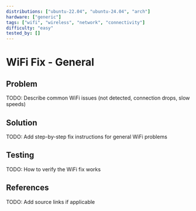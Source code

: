 ```yaml
---
distributions: ["ubuntu-22.04", "ubuntu-24.04", "arch"]
hardware: ["generic"]
tags: ["wifi", "wireless", "network", "connectivity"]
difficulty: "easy"
tested_by: []
---
```


# WiFi Fix - General

## Problem

TODO: Describe common WiFi issues (not detected, connection drops, slow speeds)

## Solution

TODO: Add step-by-step fix instructions for general WiFi problems

## Testing

TODO: How to verify the WiFi fix works

## References

TODO: Add source links if applicable
